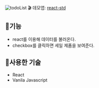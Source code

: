 
![todoList](./images/todo.PNG)
:clapper: 데모앱: [react-std](https://react-std.netlify.app/)
## :memo:기능
+ react를 이용해 데이터를 불러온다.
+ checkbox를 클릭하면 세일 제품을 보여준다.

## :hammer:사용한 기술
+ React
+ Vanila Javascript
